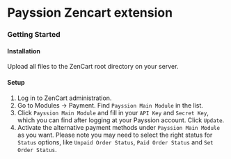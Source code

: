 Payssion Zencart extension
=================

<h3>Getting Started</h3>

<h4>Installation</h4>
Upload all files to the ZenCart root directory on your server.

<h4>Setup</h4>

1. Log in to ZenCart administration. 
2. Go to Modules -> Payment. Find `Payssion Main Module` in the list.
3. Click `Payssion Main Module` and fill in your `API Key` and `Secret Key`, which you can find after logging at your Payssion account. Click `Update`.
4. Activate the alternative payment methods under `Payssion Main Module` as you want. Please note you may need to select the right status for `Status` options, 
like `Unpaid Order Status`, `Paid Order Status` and `Set Order Status`.
